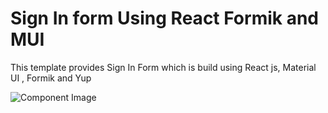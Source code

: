 # Sign In form Using React Formik and MUI

This template provides Sign In Form which is build using React js, Material UI , Formik and Yup

![Component Image](https://res.cloudinary.com/djcn6luvw/image/upload/v1697225284/Screenshot_155_yhvtmp.png)
